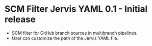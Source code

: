 # SCM Filter Jervis YAML 0.1 - Initial release

* SCM filter for GitHub branch sources in multibranch pipelines.
* User can customize the path of the Jervis YAML file.
